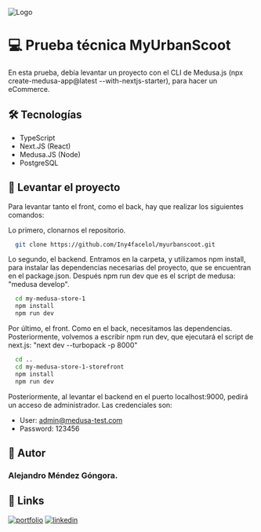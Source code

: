 
![Logo](https://myurbanscoot.com/wp-content/uploads/2023/05/cropped-logoH-01-768x169.png)


# 💻 Prueba técnica MyUrbanScoot

En esta prueba, debía levantar un proyecto con el CLI de Medusa.js (npx create-medusa-app@latest --with-nextjs-starter), para hacer un eCommerce. 




## 🛠 Tecnologías

- TypeScript
- Next.JS (React)
- Medusa.JS (Node)
- PostgreSQL

## 🚀 Levantar el proyecto

Para levantar tanto el front, como el back, hay que realizar los siguientes comandos:


Lo primero, clonarnos el repositorio. 

```bash
  git clone https://github.com/Iny4facelol/myurbanscoot.git
```


Lo segundo, el backend. Entramos en la carpeta, y utilizamos npm install, para instalar las dependencias necesarias del proyecto, que se encuentran en el package.json. Después npm run dev que es el script de medusa: "medusa develop".

```bash
  cd my-medusa-store-1
  npm install
  npm run dev
```

Por último, el front. Como en el back, necesitamos las dependencias. Posteriormente, volvemos a escribir npm run dev, que ejecutará el script de next.js: "next dev --turbopack -p 8000"

```bash
  cd ..
  cd my-medusa-store-1-storefront
  npm install
  npm run dev
```

Posteriormente, al levantar el backend en el puerto localhost:9000, pedirá un acceso de administrador. Las credenciales son: 

- User: admin@medusa-test.com 
- Password: 123456

## 🧑 Autor

### Alejandro Méndez Góngora. 





## 🔗 Links
[![portfolio](https://img.shields.io/badge/my_portfolio-000?style=for-the-badge&logo=ko-fi&logoColor=white)](https://www.alexmendez.tech)
[![linkedin](https://img.shields.io/badge/linkedin-0A66C2?style=for-the-badge&logo=linkedin&logoColor=white)](https://www.linkedin.com/in/alejandro-mendez-gongora/)

